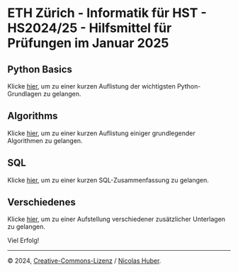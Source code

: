 # ETH Zürich - Informatik für HST - HS2024/25 - Hilfsmittel für Prüfungen im Januar 2025

## Python Basics

Klicke [hier](/exams/python/), um zu einer kurzen Auflistung der wichtigsten Python-Grundlagen zu gelangen.

## Algorithms

Klicke [hier](/exams/algorithms/), um zu einer kurzen Auflistung einiger grundlegender Algorithmen zu gelangen.

## SQL

Klicke [hier](/exams/sql/), um zu einer kurzen SQL-Zusammenfassung zu gelangen.


## Verschiedenes

Klicke [hier](/exams/misc/), um zu einer Aufstellung verschiedener zusätzlicher Unterlagen zu gelangen.

Viel Erfolg!

---

© 2024, [Creative-Commons-Lizenz](/LICENSE.md) / [Nicolas Huber](https://nicolas-huber.ch).
